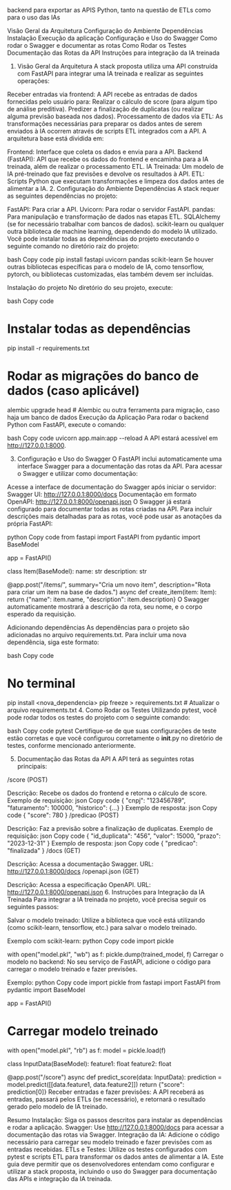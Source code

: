 backend para exportar as APIS Python, tanto na questão de ETLs como para o uso das IAs


Visão Geral da Arquitetura
Configuração do Ambiente
Dependências
Instalação
Execução da aplicação
Configuração e Uso do Swagger
Como rodar o Swagger e documentar as rotas
Como Rodar os Testes
Documentação das Rotas da API
Instruções para integração da IA treinada

1. Visão Geral da Arquitetura
A stack proposta utiliza uma API construída com FastAPI para integrar uma IA treinada e realizar as seguintes operações:

Receber entradas via frontend: A API recebe as entradas de dados fornecidas pelo usuário para:
Realizar o cálculo de score (para algum tipo de análise preditiva).
Predizer a finalização de duplicatas (ou realizar alguma previsão baseada nos dados).
Processamento de dados via ETL: As transformações necessárias para preparar os dados antes de serem enviados à IA ocorrem através de scripts ETL integrados com a API.
A arquitetura base está dividida em:

Frontend: Interface que coleta os dados e envia para a API.
Backend (FastAPI): API que recebe os dados do frontend e encaminha para a IA treinada, além de realizar o processamento ETL.
IA Treinada: Um modelo de IA pré-treinado que faz previsões e devolve os resultados à API.
ETL: Scripts Python que executam transformações e limpeza dos dados antes de alimentar a IA.
2. Configuração do Ambiente
Dependências
A stack requer as seguintes dependências no projeto:

FastAPI: Para criar a API.
Uvicorn: Para rodar o servidor FastAPI.
pandas: Para manipulação e transformação de dados nas etapas ETL.
SQLAlchemy (se for necessário trabalhar com bancos de dados).
scikit-learn ou qualquer outra biblioteca de machine learning, dependendo do modelo IA utilizado.
Você pode instalar todas as dependências do projeto executando o seguinte comando no diretório raiz do projeto:

bash
Copy code
pip install fastapi uvicorn pandas scikit-learn
Se houver outras bibliotecas específicas para o modelo de IA, como tensorflow, pytorch, ou bibliotecas customizadas, elas também devem ser incluídas.

Instalação do projeto
No diretório do seu projeto, execute:

bash
Copy code
# Instalar todas as dependências
pip install -r requirements.txt

# Rodar as migrações do banco de dados (caso aplicável)
alembic upgrade head  # Alembic ou outra ferramenta para migração, caso haja um banco de dados
Execução da Aplicação
Para rodar o backend Python com FastAPI, execute o comando:

bash
Copy code
uvicorn app.main:app --reload
A API estará acessível em http://127.0.0.1:8000.

3. Configuração e Uso do Swagger
O FastAPI inclui automaticamente uma interface Swagger para a documentação das rotas da API. Para acessar o Swagger e utilizar como documentação:

Acesse a interface de documentação do Swagger após iniciar o servidor:
Swagger UI: http://127.0.0.1:8000/docs
Documentação em formato OpenAPI: http://127.0.0.1:8000/openapi.json
O Swagger já estará configurado para documentar todas as rotas criadas na API. Para incluir descrições mais detalhadas para as rotas, você pode usar as anotações da própria FastAPI:

python
Copy code
from fastapi import FastAPI
from pydantic import BaseModel

app = FastAPI()

class Item(BaseModel):
    name: str
    description: str

@app.post("/items/", summary="Cria um novo item", description="Rota para criar um item na base de dados.")
async def create_item(item: Item):
    return {"name": item.name, "description": item.description}
O Swagger automaticamente mostrará a descrição da rota, seu nome, e o corpo esperado da requisição.

Adicionando dependências
As dependências para o projeto são adicionadas no arquivo requirements.txt. Para incluir uma nova dependência, siga este formato:

bash
Copy code
# No terminal
pip install <nova_dependencia>
pip freeze > requirements.txt  # Atualizar o arquivo requirements.txt
4. Como Rodar os Testes
Utilizando pytest, você pode rodar todos os testes do projeto com o seguinte comando:

bash
Copy code
pytest
Certifique-se de que suas configurações de teste estão corretas e que você configurou corretamente o __init__.py no diretório de testes, conforme mencionado anteriormente.

5. Documentação das Rotas da API
A API terá as seguintes rotas principais:

/score (POST)

Descrição: Recebe os dados do frontend e retorna o cálculo de score.
Exemplo de requisição:
json
Copy code
{
    "cnpj": "123456789",
    "faturamento": 100000,
    "historico": {...}
}
Exemplo de resposta:
json
Copy code
{
    "score": 780
}
/predicao (POST)

Descrição: Faz a previsão sobre a finalização de duplicatas.
Exemplo de requisição:
json
Copy code
{
    "id_duplicata": "456",
    "valor": 15000,
    "prazo": "2023-12-31"
}
Exemplo de resposta:
json
Copy code
{
    "predicao": "finalizada"
}
/docs (GET)

Descrição: Acessa a documentação Swagger.
URL: http://127.0.0.1:8000/docs
/openapi.json (GET)

Descrição: Acessa a especificação OpenAPI.
URL: http://127.0.0.1:8000/openapi.json
6. Instruções para Integração da IA Treinada
Para integrar a IA treinada no projeto, você precisa seguir os seguintes passos:

Salvar o modelo treinado: Utilize a biblioteca que você está utilizando (como scikit-learn, tensorflow, etc.) para salvar o modelo treinado.

Exemplo com scikit-learn:
python
Copy code
import pickle

with open("model.pkl", "wb") as f:
    pickle.dump(trained_model, f)
Carregar o modelo no backend: No seu serviço de FastAPI, adicione o código para carregar o modelo treinado e fazer previsões.

Exemplo:
python
Copy code
import pickle
from fastapi import FastAPI
from pydantic import BaseModel

app = FastAPI()

# Carregar modelo treinado
with open("model.pkl", "rb") as f:
    model = pickle.load(f)

class InputData(BaseModel):
    feature1: float
    feature2: float

@app.post("/score")
async def predict_score(data: InputData):
    prediction = model.predict([[data.feature1, data.feature2]])
    return {"score": prediction[0]}
Receber entradas e fazer previsões: A API receberá as entradas, passará pelos ETLs (se necessário), e retornará o resultado gerado pelo modelo de IA treinado.

Resumo
Instalação: Siga os passos descritos para instalar as dependências e rodar a aplicação.
Swagger: Use http://127.0.0.1:8000/docs para acessar a documentação das rotas via Swagger.
Integração da IA: Adicione o código necessário para carregar seu modelo treinado e fazer previsões com as entradas recebidas.
ETLs e Testes: Utilize os testes configurados com pytest e scripts ETL para transformar os dados antes de alimentar a IA.
Este guia deve permitir que os desenvolvedores entendam como configurar e utilizar a stack proposta, incluindo o uso do Swagger para documentação das APIs e integração da IA treinada.